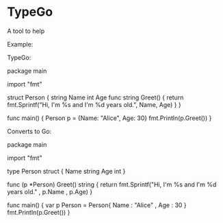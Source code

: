 # TypeGo

A tool to help 

Example:

TypeGo:

  package main

  import "fmt"
  
  struct Person {
      string Name
      int Age
      func string Greet() {
          return fmt.Sprintf("Hi, I'm %s and I'm %d years old.", Name, Age)
      }
  }
    
  func main() {
      Person p = {Name: "Alice", Age: 30}
      fmt.Println(p.Greet())
  }

Converts to Go:

  package main
  
  import "fmt"
  
  type Person struct {
          Name string
          Age int
  }
  
  func (p *Person) Greet() string {
          return fmt.Sprintf("Hi, I'm %s and I'm %d years old." , p.Name , p.Age)
  }
  
  func main() {
          var p Person = Person{ Name : "Alice" , Age : 30 }
          fmt.Println(p.Greet())
  }

